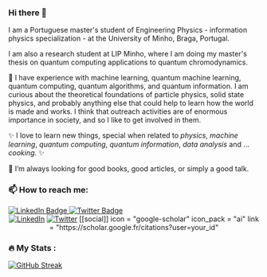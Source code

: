 ### Hi there 👋

I am a Portuguese master's student of Engineering Physics - information physics specialization - at the University of Minho, Braga, Portugal.



I am also a research student at LIP Minho, where I am doing my master's thesis on quantum computing applications to quantum chromodynamics.


🔭 I have experience with machine learning, quantum machine learning, quantum computing, quantum algorithms, and quantum information. I am curious about the theoretical foundations of particle physics, solid state physics, and probably anything else that could help to learn how the world is made and works. I think that outreach activities are of enormous importance in society, and so I like to get involved in them.


✨ I love to learn new things, special when related to _physics_, _machine learning_, _quantum computing_, _quantum information_, _data analysis_ and ... _cooking_. ✨


👯 I’m always looking for good books, good articles, or simply a good talk.

### 📫 How to reach me:

<div id="badges">
  <a href="https://www.linkedin.com/in/maria-gabriela-oliveira-0979ba195">
    <img src="https://img.shields.io/badge/LinkedIn-blue?style=for-the-badge&logo=linkedin&logoColor=white" alt="LinkedIn Badge"/>
  </a>
  <a href="https://twitter.com/_mgabijo_">
    <img src="https://img.shields.io/badge/Twitter-blue?style=for-the-badge&logo=twitter&logoColor=white" alt="Twitter Badge"/>
  </a>
</div>
<div align="center">
    <a href=""https://www.linkedin.com/in/maria-gabriela-oliveira-0979ba195/"><img src="https://img.shields.io/badge/LinkedIn-%230077B5.svg?logo=linkedin&logoColor=white" alt="LinkedIn"></a>
    <a href="https://twitter.com/_mgabijo_"><img src="https://img.shields.io/badge/Twitter-%231DA1F2.svg?logo=Twitter&logoColor=white" alt="Twitter"></a>
  [[social]]
  icon = "google-scholar"
  icon_pack = "ai"
  link = "https://scholar.google.fr/citations?user=your_id"
</div>

### :fire: My Stats :
[![GitHub Streak](http://github-readme-streak-stats.herokuapp.com?user=mgabijo&theme=dark&background=0F6E24)](https://git.io/streak-stats)

<!--
**mgabijo/mgabijo** is a ✨ _special_ ✨ repository because its `README.md` (this file) appears on your GitHub profile.

Here are some ideas to get you started:

- 🔭 I’m currently working on ...
- 🌱 I’m currently learning ...
- 👯 I’m looking to collaborate on ...
- 🤔 I’m looking for help with ...
- 💬 Ask me about ...
- 📫 How to reach me: ...
- 😄 Pronouns: ...
- ⚡ Fun fact: ...
-->
